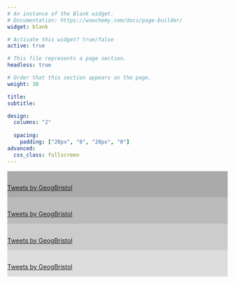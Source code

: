 ```yaml
---
# An instance of the Blank widget.
# Documentation: https://wowchemy.com/docs/page-builder/
widget: blank

# Activate this widget? true/false
active: true

# This file represents a page section.
headless: true

# Order that this section appears on the page.
weight: 30

title:
subtitle:

design:
  columns: "2"
  
  spacing:
    padding: ["20px", "0", "20px", "0"]
advanced:
  css_class: fullscreen
---
```


<div class="row">
  <div class="column" style="background-color:#aaa;">
    <h2></h2>
    <p><a class="twitter-timeline" data-width="300" data-height="800" href="https://twitter.com/GeogBristol?ref_src=twsrc%5Etfw">Tweets by GeogBristol</a> <script async src="https://platform.twitter.com/widgets.js" charset="utf-8"></script></p>
  </div>
  <div class="column" style="background-color:#bbb;">
    <h2></h2>
    <p><a class="twitter-timeline" data-width="300" data-height="800" href="https://twitter.com/bristoldc?ref_src=twsrc%5Etfw">Tweets by GeogBristol</a> <script async src="https://platform.twitter.com/widgets.js" charset="utf-8"></script></p>
  </div>
  <div class="column" style="background-color:#ccc;">
    <h2></h2>
    <p><a class="twitter-timeline" data-width="300" data-height="800" href="https://twitter.com/JGIBristol?ref_src=twsrc%5Etfw">Tweets by GeogBristol</a> <script async src="https://platform.twitter.com/widgets.js" charset="utf-8"></script></p>
  </div>
  <div class="column" style="background-color:#ddd;">
    <h2></h2>
    <p><a class="twitter-timeline" data-width="300" data-height="800" href="https://twitter.com/bridge_geog?ref_src=twsrc%5Etfw">Tweets by GeogBristol</a> <script async src="https://platform.twitter.com/widgets.js" charset="utf-8"></script></p>
  </div>
</div>
